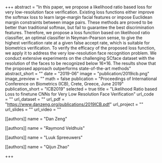 +++
abstract = "In this paper, we propose a likelihood ratio based loss for very low-resolution face verification. Existing loss functions either improve the softmax loss to learn large-margin facial features or impose Euclidean margin constraints between image pairs. These methods are proved to be better than traditional softmax, but fail to guarantee the best discrimination features. Therefore, we propose a loss function based on likelihood ratio classifier, an optimal classifier in Neyman-Pearson sense, to give the highest verification rate at a given false accept rate, which is suitable for biometrics verification. To verify the efficacy of the proposed loss function, we apply it to address the very low-resolution face recognition problem. We conduct extensive experiments on the challenging SCface dataset with the resolution of the faces to be recognized below 16×16. The results show that the proposed approach outperforms state-of-the-art methods"
abstract_short = ""
date = "2019-06"
image = "publication/2019icb.png"
image_preview = ""
math = false
publication = "Proceedings of International Conference on Biometrics (ICB), Crete, Greece, June 2019"
publication_short = "ICB2019"
selected = true
title = "Likelihood Ratio based Loss to finetune CNNs for Very Low Resolution Face Verification"
url_code = ""
url_dataset = ""
url_pdf = "https://www.danzeng.org/publications/2019ICB.pdf"
url_project = ""
url_slides = ""
url_video = ""

[[authors]]
	name = "Dan Zeng"

[[authors]]
	name = "Raymond Veldhuis"

[[authors]]
	name = "Luuk Spreeuwers"

[[authors]]
	name = "Qijun Zhao"
	
+++